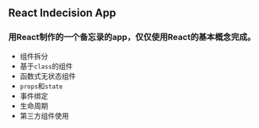 ## React Indecision App
### 用React制作的一个备忘录的app，仅仅使用React的基本概念完成。

- 组件拆分
- 基于`class`的组件
- 函数式无状态组件
- `props`和`state`
- 事件绑定
- 生命周期
- 第三方组件使用

